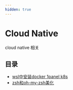 ```yaml
---
hidden: true
---
```

# Cloud Native
cloud native 相关

## 目录
* [wsl中安装docker 1panel k8s](./install%20docker%20k8s%201panel%20in%20WSL.md)
* [zsh和oh-my-zsh美化](./zsh和oh-my-zsh美化.md)

